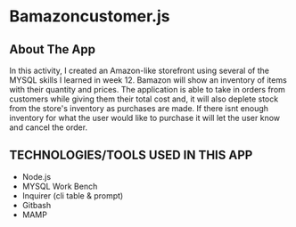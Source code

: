 # Bamazoncustomer.js

## About The App

In this activity, I created an Amazon-like storefront using several of the MYSQL skills
I learned in week 12. Bamazon will show an inventory of items with their quantity and prices. 
The application is able to take in orders from customers while giving them their total cost 
and, it will also deplete stock from the store's inventory as purchases are made. If there isnt
enough inventory for what the user would like to purchase it will let the user know and cancel the order. 

## TECHNOLOGIES/TOOLS USED IN THIS APP

* Node.js
* MYSQL Work Bench
* Inquirer (cli table & prompt)
* Gitbash
* MAMP
